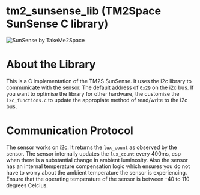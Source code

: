 # tm2_sunsense_lib (TM2Space SunSense C library)
![SunSense by TakeMe2Space](https://static.wixstatic.com/media/44d91b_cbcb70695644428fa1a19ff02cfee4a8~mv2.jpg/v1/fill/w_1225,h_689,al_c,q_85,usm_0.66_1.00_0.01,enc_auto/44d91b_cbcb70695644428fa1a19ff02cfee4a8~mv2.jpg)

# About the Library 
This is a C implementation of the TM2S SunSense. It uses the i2c library to communicate with the sensor. The default address of `0x29` on the i2c bus. If you want to optimise the library for other hardware, the customise the `i2c_functions.c` to update the appropiate method of read/write to the i2c bus.

# Communication Protocol
The sensor works on i2c. It returns the `lux_count` as observed by the sensor. The sensor internally updates the `lux_count` every 400ms, esp when there is a substantial change in ambient luminosity. Also the sensor has an internal temperature compensation logic which ensures you do not have to worry about the ambient temperature the sensor is experiencing. Ensure that the operating temperature of the sensor is between -40 to 110 degrees Celcius.
